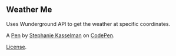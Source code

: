 Weather Me
----------
Uses  Wunderground API  to get the weather at specific coordinates.

A [Pen](https://codepen.io/Kathuter/pen/YZqOoR) by [Stephanie Kasselman](http://codepen.io/Kathuter) on [CodePen](http://codepen.io/).

[License](https://codepen.io/Kathuter/pen/YZqOoR/license).
